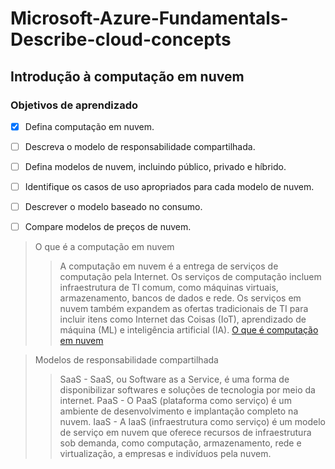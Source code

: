 # Microsoft-Azure-Fundamentals-Describe-cloud-concepts


## Introdução à computação em nuvem

### Objetivos de aprendizado

- [X] Defina computação em nuvem.
- [ ] Descreva o modelo de responsabilidade compartilhada.
- [ ] Defina modelos de nuvem, incluindo público, privado e híbrido.
- [ ] Identifique os casos de uso apropriados para cada modelo de nuvem.
- [ ] Descrever o modelo baseado no consumo.
- [ ] Compare modelos de preços de nuvem.


> O que é a computação em nuvem 
> > A computação em nuvem é a entrega de serviços de computação pela Internet. Os serviços de computação incluem infraestrutura de TI comum, como máquinas virtuais, armazenamento, bancos de dados e rede. Os serviços em nuvem também expandem as ofertas tradicionais de TI para incluir itens como Internet das Coisas (IoT), aprendizado de máquina (ML) e inteligência artificial (IA).
> > [O que é computação em nuvem](https://learn.microsoft.com/en-us/training/modules/describe-cloud-compute/3-what-cloud-compute)

> Modelos de responsabilidade compartilhada
> > SaaS - SaaS, ou Software as a Service, é uma forma de disponibilizar softwares e soluções de tecnologia por meio da internet. 
> > PaaS -  O PaaS (plataforma como serviço) é um ambiente de desenvolvimento e implantação completo na nuvem.
> > IaaS - A IaaS (infraestrutura como serviço) é um modelo de serviço em nuvem que oferece recursos de infraestrutura sob demanda, como computação, armazenamento, rede e virtualização, a empresas e indivíduos pela nuvem.
